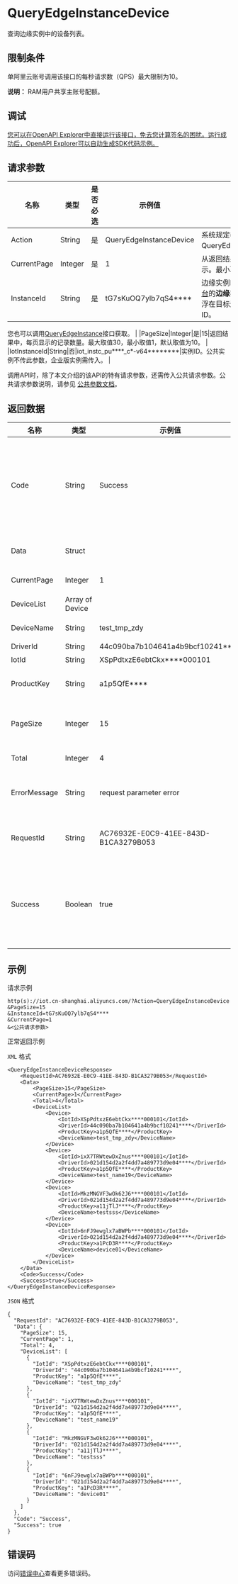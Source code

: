 # QueryEdgeInstanceDevice

查询边缘实例中的设备列表。

## 限制条件

单阿里云账号调用该接口的每秒请求数（QPS）最大限制为10。

**说明：** RAM用户共享主账号配额。

## 调试

[您可以在OpenAPI Explorer中直接运行该接口，免去您计算签名的困扰。运行成功后，OpenAPI Explorer可以自动生成SDK代码示例。](https://api.aliyun.com/#product=Iot&api=QueryEdgeInstanceDevice&type=RPC&version=2018-01-20)

## 请求参数

|名称|类型|是否必选|示例值|描述|
|--|--|----|---|--|
|Action|String|是|QueryEdgeInstanceDevice|系统规定参数。取值：QueryEdgeInstanceDevice。 |
|CurrentPage|Integer|是|1|从返回结果中的第几页开始显示。最小取值是1。 |
|InstanceId|String|是|tG7sKuOQ7ylb7qS4\*\*\*\*|边缘实例ID。在[边缘计算控制台](https://iot.console.aliyun.com/le/instance/list)的**边缘实例**页面中，鼠标悬浮在目标边缘实例名称上获取ID。

 您也可以调用[QueryEdgeInstance](~~135214~~)接口获取。 |
|PageSize|Integer|是|15|返回结果中，每页显示的记录数量。最大取值30，最小取值1，默认取值为10。 |
|IotInstanceId|String|否|iot\_instc\_pu\*\*\*\*\_c\*-v64\*\*\*\*\*\*\*\*|实例ID。公共实例不传此参数，企业版实例需传入。 |

调用API时，除了本文介绍的该API的特有请求参数，还需传入公共请求参数。公共请求参数说明，请参见 [公共参数文档](~~30561~~)。

## 返回数据

|名称|类型|示例值|描述|
|--|--|---|--|
|Code|String|Success|接口返回码。Success表示成功，其它表示错误码。详情请参见[错误码](~~135200~~)。 |
|Data|Struct| |调用成功时，返回的数据。 |
|CurrentPage|Integer|1|当前页码。 |
|DeviceList|Array of Device| |设备信息列表。 |
|DeviceName|String|test\_tmp\_zdy|设备名称。 |
|DriverId|String|44c090ba7b104641a4b9bcf10241\*\*\*\*|驱动ID。 |
|IotId|String|XSpPdtxzE6ebtCkx\*\*\*\*000101|设备ID。 |
|ProductKey|String|a1p5QfE\*\*\*\*|产品的唯一标识符。 |
|PageSize|Integer|15|返回结果中每页显示的设备数量。 |
|Total|Integer|4|设备数量。 |
|ErrorMessage|String|request parameter error|调用失败时，返回的出错信息。 |
|RequestId|String|AC76932E-E0C9-41EE-843D-B1CA3279B053|阿里云为该请求生成的唯一标识符。 |
|Success|Boolean|true|表示是否调用成功。true表示调用成功，false表示调用失败。 |

## 示例

请求示例

```
http(s)://iot.cn-shanghai.aliyuncs.com/?Action=QueryEdgeInstanceDevice
&PageSize=15
&InstanceId=tG7sKuOQ7ylb7qS4****
&CurrentPage=1
&<公共请求参数>
```

正常返回示例

`XML` 格式

```
<QueryEdgeInstanceDeviceResponse>
    <RequestId>AC76932E-E0C9-41EE-843D-B1CA3279B053</RequestId>
    <Data>
        <PageSize>15</PageSize>
        <CurrentPage>1</CurrentPage>
        <Total>4</Total>
        <DeviceList>
            <Device>
                <IotId>XSpPdtxzE6ebtCkx****000101</IotId>
                <DriverId>44c090ba7b104641a4b9bcf10241****</DriverId>
                <ProductKey>a1p5QfE****</ProductKey>
                <DeviceName>test_tmp_zdy</DeviceName>
            </Device>
            <Device>
                <IotId>ixX7TRWtewDxZnus****000101</IotId>
                <DriverId>021d154d2a2f4dd7a489773d9e04****</DriverId>
                <ProductKey>a1p5QfE****</ProductKey>
                <DeviceName>test_name19</DeviceName>
            </Device>
            <Device>
                <IotId>MkzMNGVF3wOk62J6****000101</IotId>
                <DriverId>021d154d2a2f4dd7a489773d9e04****</DriverId>
                <ProductKey>a11jTlJ****</ProductKey>
                <DeviceName>testsss</DeviceName>
            </Device>
            <Device>
                <IotId>6nFJ9ewglx7aBWPb****000101</IotId>
                <DriverId>021d154d2a2f4dd7a489773d9e04****</DriverId>
                <ProductKey>a1PcD3R****</ProductKey>
                <DeviceName>device01</DeviceName>
            </Device>
        </DeviceList>
    </Data>
    <Code>Success</Code>
    <Success>true</Success>
</QueryEdgeInstanceDeviceResponse>
```

`JSON` 格式

```
{
  "RequestId": "AC76932E-E0C9-41EE-843D-B1CA3279B053",
  "Data": {
    "PageSize": 15,
    "CurrentPage": 1,
    "Total": 4,
    "DeviceList": [
      {
        "IotId": "XSpPdtxzE6ebtCkx****000101",
        "DriverId": "44c090ba7b104641a4b9bcf10241****",
        "ProductKey": "a1p5QfE****",
        "DeviceName": "test_tmp_zdy"
      },
      {
        "IotId": "ixX7TRWtewDxZnus****000101",
        "DriverId": "021d154d2a2f4dd7a489773d9e04****",
        "ProductKey": "a1p5QfE****",
        "DeviceName": "test_name19"
      },
      {
        "IotId": "MkzMNGVF3wOk62J6****000101",
        "DriverId": "021d154d2a2f4dd7a489773d9e04****",
        "ProductKey": "a11jTlJ****",
        "DeviceName": "testsss"
      },
      {
        "IotId": "6nFJ9ewglx7aBWPb****000101",
        "DriverId": "021d154d2a2f4dd7a489773d9e04****",
        "ProductKey": "a1PcD3R****",
        "DeviceName": "device01"
      }
    ]
  },
  "Code": "Success",
  "Success": true
}
```

## 错误码

访问[错误中心](https://error-center.alibabacloud.com/status/product/Iot)查看更多错误码。


